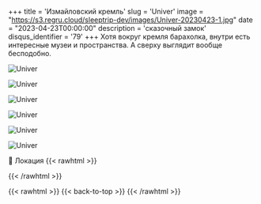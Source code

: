 +++
title = 'Измайловский кремль'
slug = 'Univer'
image = "https://s3.regru.cloud/sleeptrip-dev/images/Univer-20230423-1.jpg"
date = "2023-04-23T00:00:00"
description = 'сказочный замок'
disqus_identifier = '79'
+++
Хотя вокруг кремля барахолка, внутри есть интересные музеи и пространства. А сверху выглядит вообще бесподобно.

![Univer](https://s3.regru.cloud/sleeptrip-dev/images/Univer-20230423-2.jpg)

![Univer](https://s3.regru.cloud/sleeptrip-dev/images/Univer-20230423-3.jpg)

![Univer](https://s3.regru.cloud/sleeptrip-dev/images/Univer-20230423-4.jpg)

![Univer](https://s3.regru.cloud/sleeptrip-dev/images/Univer-20230423-5.jpg)

![Univer](https://s3.regru.cloud/sleeptrip-dev/images/Univer-20230423-6.jpg)

![Univer](https://s3.regru.cloud/sleeptrip-dev/images/Univer-20230423-7.jpg)

📍 Локация
{{< rawhtml >}}
<div class="yandex-map-container">
<script type="text/javascript" charset="utf-8" async src="https://api-maps.yandex.ru/services/constructor/1.0/js/?um=constructor%3Ac1e62fbbb9bae12c6c279f2fba9f2403a98d8fa7f228dc0c848f355f03d26cf3&amp;width=800&amp;height=400&amp;lang=ru_RU&amp;scroll=true"></script>
</div>
{{< /rawhtml >}}

{{< rawhtml >}}
{{< back-to-top >}}
{{< /rawhtml >}}